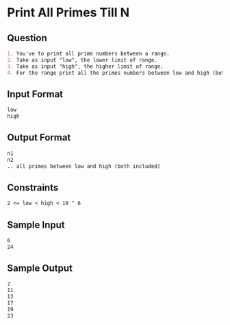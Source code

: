 # Print All Primes Till N

## Question

```markdown
1. You've to print all prime numbers between a range.
2. Take as input "low", the lower limit of range.
3. Take as input "high", the higher limit of range.
4. For the range print all the primes numbers between low and high (both included).
```

## Input Format

```markdown
low
high
```

## Output Format

```markdown
n1
n2
.. all primes between low and high (both included)
```

## Constraints

```markdown
2 <= low < high < 10 ^ 6
```

## Sample Input

```markdown
6
24
```

## Sample Output

```markdown
7
11
13
17
19
23
```
